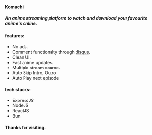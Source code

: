 #### Komachi

##### An anime streaming platform to watch and download your favourite anime's online.

#### features:

- No ads.
- Comment functionalty through [disqus](https://disqus.com).
- Clean UI.
- Fast anime updates.
- Multiple stream source.
- Auto Skip Intro, Outro
- Auto Play next episode

#### tech stacks:

- ExpressJS
- NodeJS
- ReactJS
- Bun

#### Thanks for visiting.
